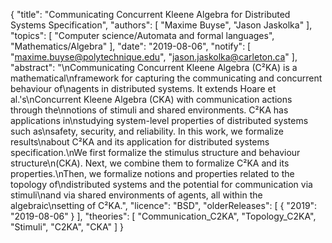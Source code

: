 {
    "title": "Communicating Concurrent Kleene Algebra for Distributed Systems Specification",
    "authors": [
        "Maxime Buyse",
        "Jason Jaskolka"
    ],
    "topics": [
        "Computer science/Automata and formal languages",
        "Mathematics/Algebra"
    ],
    "date": "2019-08-06",
    "notify": [
        "maxime.buyse@polytechnique.edu",
        "jason.jaskolka@carleton.ca"
    ],
    "abstract": "\nCommunicating Concurrent Kleene Algebra (C²KA) is a mathematical\nframework for capturing the communicating and concurrent behaviour of\nagents in distributed systems. It extends Hoare et al.'s\nConcurrent Kleene Algebra (CKA) with communication actions through the\nnotions of stimuli and shared environments. C²KA has applications in\nstudying system-level properties of distributed systems such as\nsafety, security, and reliability. In this work, we formalize results\nabout C²KA and its application for distributed systems specification.\nWe first formalize the stimulus structure and behaviour structure\n(CKA). Next, we combine them to formalize C²KA and its properties.\nThen, we formalize notions and properties related to the topology of\ndistributed systems and the potential for communication via stimuli\nand via shared environments of agents, all within the algebraic\nsetting of C²KA.",
    "licence": "BSD",
    "olderReleases": [
        {
            "2019": "2019-08-06"
        }
    ],
    "theories": [
        "Communication_C2KA",
        "Topology_C2KA",
        "Stimuli",
        "C2KA",
        "CKA"
    ]
}